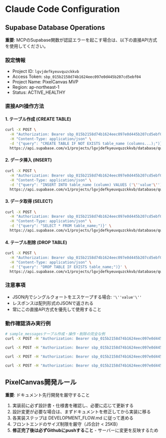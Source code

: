 # Claude Code Configuration

## Supabase Database Operations

**重要**: MCPのSupabase関数が認証エラーを起こす場合は、以下の直接API方式を使用してください。

### 設定情報
- Project ID: `lgvjdefkyeuvquzckkvb`
- Access Token: `sbp_015b2158d74b1624eec097e0d445b207cd5ebf04`
- Project Name: PixelCanvas MVP
- Region: ap-northeast-1
- Status: ACTIVE_HEALTHY

### 直接API操作方法

#### 1. テーブル作成 (CREATE TABLE)
```bash
curl -X POST \
  -H "Authorization: Bearer sbp_015b2158d74b1624eec097e0d445b207cd5ebf04" \
  -H "Content-Type: application/json" \
  -d '{"query": "CREATE TABLE IF NOT EXISTS table_name (columns...);")}' \
  https://api.supabase.com/v1/projects/lgvjdefkyeuvquzckkvb/database/query
```

#### 2. データ挿入 (INSERT)
```bash
curl -X POST \
  -H "Authorization: Bearer sbp_015b2158d74b1624eec097e0d445b207cd5ebf04" \
  -H "Content-Type: application/json" \
  -d '{"query": "INSERT INTO table_name (column) VALUES ('\''value'\'');")}' \
  https://api.supabase.com/v1/projects/lgvjdefkyeuvquzckkvb/database/query
```

#### 3. データ取得 (SELECT)
```bash
curl -X POST \
  -H "Authorization: Bearer sbp_015b2158d74b1624eec097e0d445b207cd5ebf04" \
  -H "Content-Type: application/json" \
  -d '{"query": "SELECT * FROM table_name;")}' \
  https://api.supabase.com/v1/projects/lgvjdefkyeuvquzckkvb/database/query
```

#### 4. テーブル削除 (DROP TABLE)
```bash
curl -X POST \
  -H "Authorization: Bearer sbp_015b2158d74b1624eec097e0d445b207cd5ebf04" \
  -H "Content-Type: application/json" \
  -d '{"query": "DROP TABLE IF EXISTS table_name;")}' \
  https://api.supabase.com/v1/projects/lgvjdefkyeuvquzckkvb/database/query
```

### 注意事項
- JSON内でシングルクォートをエスケープする場合: `'\''value'\''`
- レスポンスは配列形式のJSONで返される
- 常にこの直接API方式を優先して使用すること

### 動作確認済み実行例
```bash
# sample_messagesテーブル作成・操作・削除の完全な例
curl -X POST -H "Authorization: Bearer sbp_015b2158d74b1624eec097e0d445b207cd5ebf04" -H "Content-Type: application/json" -d '{"query": "CREATE TABLE IF NOT EXISTS public.sample_messages (id UUID PRIMARY KEY DEFAULT gen_random_uuid(), content text, created_at timestamptz DEFAULT now());")}' https://api.supabase.com/v1/projects/lgvjdefkyeuvquzckkvb/database/query

curl -X POST -H "Authorization: Bearer sbp_015b2158d74b1624eec097e0d445b207cd5ebf04" -H "Content-Type: application/json" -d '{"query": "INSERT INTO public.sample_messages (content) VALUES ('\''Hello MCP'\'');")}' https://api.supabase.com/v1/projects/lgvjdefkyeuvquzckkvb/database/query

curl -X POST -H "Authorization: Bearer sbp_015b2158d74b1624eec097e0d445b207cd5ebf04" -H "Content-Type: application/json" -d '{"query": "SELECT * FROM sample_messages ORDER BY created_at DESC LIMIT 1;")}' https://api.supabase.com/v1/projects/lgvjdefkyeuvquzckkvb/database/query

curl -X POST -H "Authorization: Bearer sbp_015b2158d74b1624eec097e0d445b207cd5ebf04" -H "Content-Type: application/json" -d '{"query": "DROP TABLE IF EXISTS public.sample_messages;")}' https://api.supabase.com/v1/projects/lgvjdefkyeuvquzckkvb/database/query
```

## PixelCanvas開発ルール
**重要**: ドキュメント先行開発を厳守すること
1. 実装前に必ず設計書・仕様書を確認し、必要に応じて更新する
2. 設計変更が必要な場合は、まずドキュメントを修正してから実装に移る
3. 各実装ステップは DEVELOPMENT_FLOW.md に従って進める
4. フロントエンドのサイズ制限を厳守（JS合計 < 25KB）
5. **修正完了後は必ずGithubにpushすること** - サーバーに変更を反映するため
